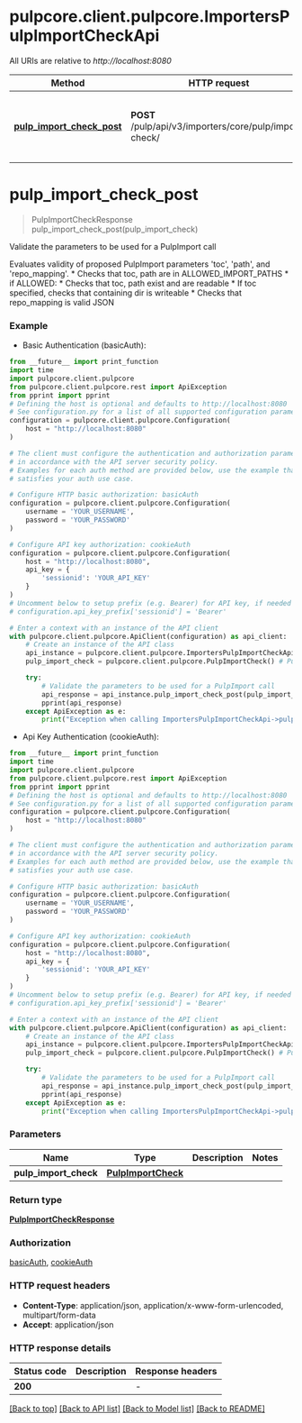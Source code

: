 # pulpcore.client.pulpcore.ImportersPulpImportCheckApi

All URIs are relative to *http://localhost:8080*

Method | HTTP request | Description
------------- | ------------- | -------------
[**pulp_import_check_post**](ImportersPulpImportCheckApi.md#pulp_import_check_post) | **POST** /pulp/api/v3/importers/core/pulp/import-check/ | Validate the parameters to be used for a PulpImport call


# **pulp_import_check_post**
> PulpImportCheckResponse pulp_import_check_post(pulp_import_check)

Validate the parameters to be used for a PulpImport call

Evaluates validity of proposed PulpImport parameters 'toc', 'path', and 'repo_mapping'.  * Checks that toc, path are in ALLOWED_IMPORT_PATHS * if ALLOWED:   * Checks that toc, path exist and are readable   * If toc specified, checks that containing dir is writeable * Checks that repo_mapping is valid JSON

### Example

* Basic Authentication (basicAuth):
```python
from __future__ import print_function
import time
import pulpcore.client.pulpcore
from pulpcore.client.pulpcore.rest import ApiException
from pprint import pprint
# Defining the host is optional and defaults to http://localhost:8080
# See configuration.py for a list of all supported configuration parameters.
configuration = pulpcore.client.pulpcore.Configuration(
    host = "http://localhost:8080"
)

# The client must configure the authentication and authorization parameters
# in accordance with the API server security policy.
# Examples for each auth method are provided below, use the example that
# satisfies your auth use case.

# Configure HTTP basic authorization: basicAuth
configuration = pulpcore.client.pulpcore.Configuration(
    username = 'YOUR_USERNAME',
    password = 'YOUR_PASSWORD'
)

# Configure API key authorization: cookieAuth
configuration = pulpcore.client.pulpcore.Configuration(
    host = "http://localhost:8080",
    api_key = {
        'sessionid': 'YOUR_API_KEY'
    }
)
# Uncomment below to setup prefix (e.g. Bearer) for API key, if needed
# configuration.api_key_prefix['sessionid'] = 'Bearer'

# Enter a context with an instance of the API client
with pulpcore.client.pulpcore.ApiClient(configuration) as api_client:
    # Create an instance of the API class
    api_instance = pulpcore.client.pulpcore.ImportersPulpImportCheckApi(api_client)
    pulp_import_check = pulpcore.client.pulpcore.PulpImportCheck() # PulpImportCheck | 

    try:
        # Validate the parameters to be used for a PulpImport call
        api_response = api_instance.pulp_import_check_post(pulp_import_check)
        pprint(api_response)
    except ApiException as e:
        print("Exception when calling ImportersPulpImportCheckApi->pulp_import_check_post: %s\n" % e)
```

* Api Key Authentication (cookieAuth):
```python
from __future__ import print_function
import time
import pulpcore.client.pulpcore
from pulpcore.client.pulpcore.rest import ApiException
from pprint import pprint
# Defining the host is optional and defaults to http://localhost:8080
# See configuration.py for a list of all supported configuration parameters.
configuration = pulpcore.client.pulpcore.Configuration(
    host = "http://localhost:8080"
)

# The client must configure the authentication and authorization parameters
# in accordance with the API server security policy.
# Examples for each auth method are provided below, use the example that
# satisfies your auth use case.

# Configure HTTP basic authorization: basicAuth
configuration = pulpcore.client.pulpcore.Configuration(
    username = 'YOUR_USERNAME',
    password = 'YOUR_PASSWORD'
)

# Configure API key authorization: cookieAuth
configuration = pulpcore.client.pulpcore.Configuration(
    host = "http://localhost:8080",
    api_key = {
        'sessionid': 'YOUR_API_KEY'
    }
)
# Uncomment below to setup prefix (e.g. Bearer) for API key, if needed
# configuration.api_key_prefix['sessionid'] = 'Bearer'

# Enter a context with an instance of the API client
with pulpcore.client.pulpcore.ApiClient(configuration) as api_client:
    # Create an instance of the API class
    api_instance = pulpcore.client.pulpcore.ImportersPulpImportCheckApi(api_client)
    pulp_import_check = pulpcore.client.pulpcore.PulpImportCheck() # PulpImportCheck | 

    try:
        # Validate the parameters to be used for a PulpImport call
        api_response = api_instance.pulp_import_check_post(pulp_import_check)
        pprint(api_response)
    except ApiException as e:
        print("Exception when calling ImportersPulpImportCheckApi->pulp_import_check_post: %s\n" % e)
```

### Parameters

Name | Type | Description  | Notes
------------- | ------------- | ------------- | -------------
 **pulp_import_check** | [**PulpImportCheck**](PulpImportCheck.md)|  | 

### Return type

[**PulpImportCheckResponse**](PulpImportCheckResponse.md)

### Authorization

[basicAuth](../README.md#basicAuth), [cookieAuth](../README.md#cookieAuth)

### HTTP request headers

 - **Content-Type**: application/json, application/x-www-form-urlencoded, multipart/form-data
 - **Accept**: application/json

### HTTP response details
| Status code | Description | Response headers |
|-------------|-------------|------------------|
**200** |  |  -  |

[[Back to top]](#) [[Back to API list]](../README.md#documentation-for-api-endpoints) [[Back to Model list]](../README.md#documentation-for-models) [[Back to README]](../README.md)

